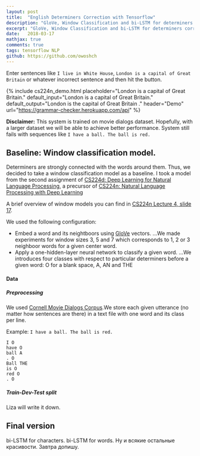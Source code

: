 ```yaml
---
layout: post
title:  "English Determiners Correction with Tensorflow"
description: "GloVe, Window Classification and bi-LSTM for determiners correction"
excerpt: "GloVe, Window Classification and bi-LSTM for determiners correction"
date:   2018-03-17
mathjax: true
comments: true
tags: tensorflow NLP
github: https://github.com/owoshch
---
```




Enter sentences like `I live in White House`, `London is a capital of Great Britain` or whatever incorrect sentence and then hit the button.

{% include cs224n_demo.html
    placeholder="London is a capital of Great Britain."
    default_input="London is a capital of Great Britain."
    default_output="London is the capital of Great Britain ."
    header="Demo"
    url="https://grammar-checker.herokuapp.com/api"
%}

**Disclaimer:** This system is trained on movie dialogs dataset. Hopefully, with a larger dataset we will be able to achieve better performance. System still fails with sequences like `I have a ball. The ball is red.`

## Baseline: Window classification model.

Determiners are strongly connected with the words around them. Thus, we decided to take a window classification model as a baseline. I took a model from the second assignment of [CS224d: Deep Learning for Natural Language Processing](http://cs224d.stanford.edu/), a precursor of [CS224n: Natural Language Processing with Deep Learning](http://web.stanford.edu/class/cs224n/syllabus.html)

A brief overview of window models you can find in [CS224n Lecture 4, slide 17](http://web.stanford.edu/class/cs224n/lectures/lecture4.pdf).

We used the following configuration:

* Embed a word and its neightboors using [GloVe](https://nlp.stanford.edu/projects/glove/) vectors. 
...We made experiments for window sizes 3, 5 and 7 which corresponds to 1, 2 or 3 neighboor words for a given center word. 
* Apply a one-hidden-layer neural network to classify a given word.
...We introduces four classes with respect to particular determiners before a given word: O for a blank space, A, AN and THE

#### Data

##### Preprocessing

We used [Cornell Movie Dialogs Corpus](http://www.cs.cornell.edu/~cristian/Cornell_Movie-Dialogs_Corpus.html).We store each given utterance (no matter how sentences are there) in a text file with one word and its class per line. 

Example: `I have a ball. The ball is red.`

```
I O
have O
ball A
. O
Ball THE
is O
red O
. O
```

##### Train-Dev-Test split

Liza will write it down.

## Final version

bi-LSTM for characters. bi-LSTM for words. Ну и всякие остальные красивости. Завтра допишу.


